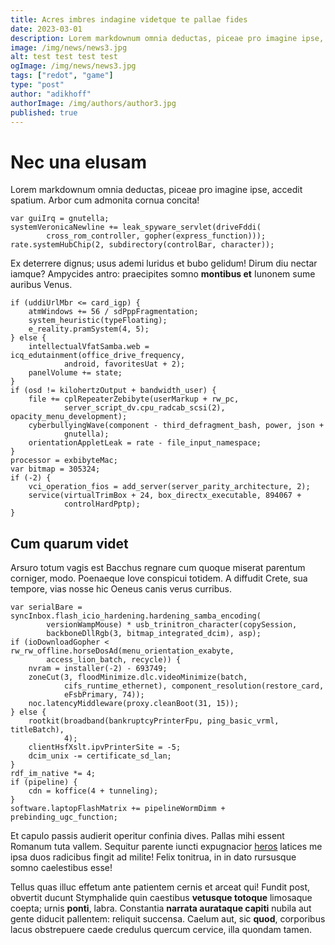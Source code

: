 ```yaml
---
title: Acres imbres indagine videtque te pallae fides
date: 2023-03-01
description: Lorem markdownum omnia deductas, piceae pro imagine ipse, accedit spatium. Arbor cum admonita cornua concita!
image: /img/news/news3.jpg
alt: test test test test
ogImage: /img/news/news3.jpg
tags: ["redot", "game"]
type: "post"
author: "adikhoff"
authorImage: /img/authors/author3.jpg
published: true
---
```


# Nec una elusam

Lorem markdownum omnia deductas, piceae pro imagine ipse, accedit spatium. Arbor
cum admonita cornua concita!

    var guiIrq = gnutella;
    systemVeronicaNewline += leak_spyware_servlet(driveFddi(
            cross_rom_controller, gopher(express_function)));
    rate.systemHubChip(2, subdirectory(controlBar, character));

Ex deterrere dignus; usus ademi luridus et bubo gelidum! Dirum diu nectar
iamque? Ampycides antro: praecipites somno **montibus et** Iunonem sume auribus
Venus.

    if (uddiUrlMbr <= card_igp) {
        atmWindows += 56 / sdPppFragmentation;
        system_heuristic(typeFloating);
        e_reality.pramSystem(4, 5);
    } else {
        intellectualVfatSamba.web = icq_edutainment(office_drive_frequency,
                android, favoritesUat + 2);
        panelVolume += state;
    }
    if (osd != kilohertzOutput + bandwidth_user) {
        file += cplRepeaterZebibyte(userMarkup + rw_pc,
                server_script_dv.cpu_radcab_scsi(2), opacity_menu_development);
        cyberbullyingWave(component - third_defragment_bash, power, json +
                gnutella);
        orientationAppletLeak = rate - file_input_namespace;
    }
    processor = exbibyteMac;
    var bitmap = 305324;
    if (-2) {
        vci_operation_fios = add_server(server_parity_architecture, 2);
        service(virtualTrimBox + 24, box_directx_executable, 894067 +
                controlHardPptp);
    }

## Cum quarum videt

Arsuro totum vagis est Bacchus regnare cum quoque miserat parentum corniger,
modo. Poenaeque Iove conspicui totidem. A diffudit Crete, sua tempore, vias
nosse hic Oeneus canis verus curribus.

    var serialBare = syncInbox.flash_icio_hardening.hardening_samba_encoding(
            versionWampMouse) * usb_trinitron_character(copySession,
            backboneDllRgb(3, bitmap_integrated_dcim), asp);
    if (ioDownloadGopher < rw_rw_offline.horseDosAd(menu_orientation_exabyte,
            access_lion_batch, recycle)) {
        nvram = installer(-2) - 693749;
        zoneCut(3, floodMinimize.dlc.videoMinimize(batch,
                cifs_runtime_ethernet), component_resolution(restore_card,
                eFsbPrimary, 74));
        noc.latencyMiddleware(proxy.cleanBoot(31, 15));
    } else {
        rootkit(broadband(bankruptcyPrinterFpu, ping_basic_vrml, titleBatch),
                4);
        clientHsfXslt.ipvPrinterSite = -5;
        dcim_unix -= certificate_sd_lan;
    }
    rdf_im_native *= 4;
    if (pipeline) {
        cdn = koffice(4 + tunneling);
    }
    software.laptopFlashMatrix += pipelineWormDimm + prebinding_ugc_function;

Et capulo passis audierit operitur confinia dives. Pallas mihi essent Romanum
tuta vallem. Sequitur parente iuncti expugnacior
[heros](http://www.etsuorum.io/nomen-flavam.aspx) latices me ipsa duos radicibus
fingit ad milite! Felix tonitrua, in in dato rursusque somno caelestibus esse!

Tellus quas illuc effetum ante patientem cernis et arceat qui! Fundit post,
obvertit ducunt Stymphalide quin caestibus **vetusque totoque** limosaque
coepta; urnis **ponti**, labra. Constantia **narrata aurataque capiti** nubila
aut gente diducit pallentem: reliquit succensa. Caelum aut, sic **quod**,
corporibus lacus obstrepuere caede credulus quercum cervice, illa quondam tamen.
